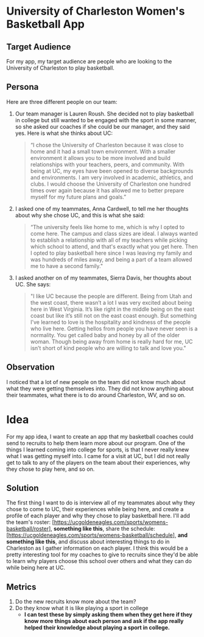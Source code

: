 
# University of Charleston Women's Basketball App

## Target Audience
For my app, my target audience are people who are looking to the University 
of Charleston to play basketball.

## Persona
Here are three different people on our team:
1.	Our team manager is Lauren Roush. She decided not to play basketball in college but
      still wanted to be engaged with the sport in some manner, so she asked our 
      coaches if she could be our manager, and they said yes. Here is what she thinks about UC:
      >“I chose the University of Charleston because it was close to home and it had a
      small town environment. With a smaller environment it allows you to be more
      involved and build relationships with your teachers, peers, and community.
      With being at UC, my eyes have been opened to diverse backgrounds and environments.
      I am very involved in academic, athletics, and clubs. I would choose the
      University of Charleston one hundred times over again because it has allowed
      me to better prepare myself for my future plans and goals.”
2.	I asked one of my teammates, Anna Cardwell, to tell me her thoughts about why
      she chose UC, and this is what she said: 
      >“The university feels like home to me, which is why I opted to come here. 
      The campus and class sizes are ideal. I always wanted to establish a 
      relationship with all of my teachers while picking which school to attend, 
      and that's exactly what you get here. Then I opted to play 
      basketball here since I was leaving my family and was hundreds of 
      miles away, and being a part of a team allowed me to have a second family."
3.  I asked another on of my teammates, Sierra Davis, her thoughts about UC. She says:
      >"I like UC because the people are different. Being from Utah and the west coast,
      there wasn’t a lot I was very excited about being here in West Virginia.
      It’s like right in the middle being on the east coast but like it’s still
      not on the east coast enough. But something I’ve learned to love is the hospitality
      and kindness of the people who live here. Getting hellos from people you have never
      seen is a normality. You get called baby and honey by all of the older woman.
      Though being away from home is really hard for me, UC isn’t short of kind
      people who are willing to talk and love you."


## Observation
I noticed that a lot of new people on the team did not know much
about what they were getting themselves into. They did not know anything 
about their teammates, what there is to do around Charleston, WV, and so 
on.

# Idea
For my app idea, I want to create an app that my basketball coaches 
could send to recruits to help them learn more about our program. 
One of the things I learned coming into college for sports, is that I never 
really knew what I was getting myself into. I came for a visit at UC, 
but I did not really get to talk to any of the players on the team about 
their experiences, why they chose to play here, and so on.


## Solution
The first thing I want to do is interview all of my teammates about why 
they chose to come to UC, their experiences while being here, and create a profile 
of each player and why they chose to play basketball here. 
I'll add the team's roster: [https://ucgoldeneagles.com/sports/womens-basketball/roster], 
**something like this**, share the schedule:
[https://ucgoldeneagles.com/sports/womens-basketball/schedule], **and something like this**,
and discuss about interesting things to do in Charleston as I gather information 
on each player. I think this would be a pretty interesting tool for my coaches to give to 
recruits since they'd be able to learn why players choose this school over 
others and what they can do while being here at UC.

## Metrics
1. Do the new recruits know more about the team?
2. Do they know what it is like playing a sport in college
   - **I can test these by simply asking them when they
   get here if they know more things about each person
   and ask if the app really helped their knowledge about
   playing a sport in college.**
   